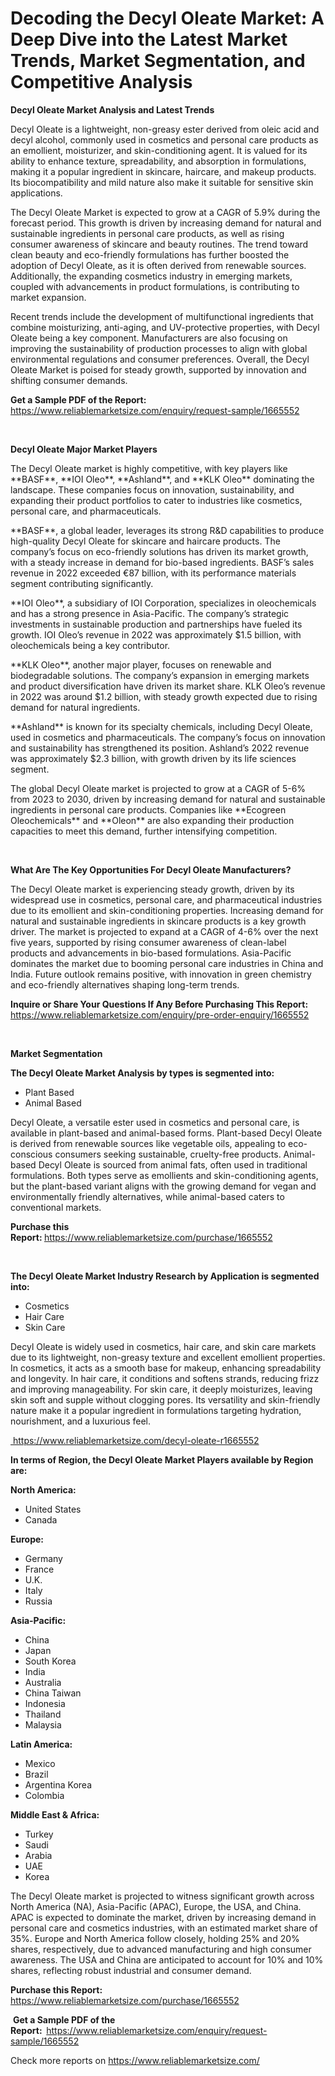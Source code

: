 <p><h1>Decoding the Decyl Oleate Market: A Deep Dive into the Latest Market Trends, Market Segmentation, and Competitive Analysis</h1></p><p><strong>Decyl Oleate Market Analysis and Latest Trends</strong></p>
<p><p>Decyl Oleate is a lightweight, non-greasy ester derived from oleic acid and decyl alcohol, commonly used in cosmetics and personal care products as an emollient, moisturizer, and skin-conditioning agent. It is valued for its ability to enhance texture, spreadability, and absorption in formulations, making it a popular ingredient in skincare, haircare, and makeup products. Its biocompatibility and mild nature also make it suitable for sensitive skin applications.</p><p>The Decyl Oleate Market is expected to grow at a CAGR of 5.9% during the forecast period. This growth is driven by increasing demand for natural and sustainable ingredients in personal care products, as well as rising consumer awareness of skincare and beauty routines. The trend toward clean beauty and eco-friendly formulations has further boosted the adoption of Decyl Oleate, as it is often derived from renewable sources. Additionally, the expanding cosmetics industry in emerging markets, coupled with advancements in product formulations, is contributing to market expansion.</p><p>Recent trends include the development of multifunctional ingredients that combine moisturizing, anti-aging, and UV-protective properties, with Decyl Oleate being a key component. Manufacturers are also focusing on improving the sustainability of production processes to align with global environmental regulations and consumer preferences. Overall, the Decyl Oleate Market is poised for steady growth, supported by innovation and shifting consumer demands.</p></p>
<p><strong>Get a Sample PDF of the Report:&nbsp;</strong> <a href="https://www.reliablemarketsize.com/enquiry/request-sample/1665552?utm_campaign=1197&utm_medium=2&utm_source=Github&utm_content=ia&utm_term=26012025&utm_id=decyl-oleate">https://www.reliablemarketsize.com/enquiry/request-sample/1665552</a></p>
<p>&nbsp;</p>
<p><strong>Decyl Oleate Major Market Players</strong></p>
<p><p>The Decyl Oleate market is highly competitive, with key players like **BASF**, **IOI Oleo**, **Ashland**, and **KLK Oleo** dominating the landscape. These companies focus on innovation, sustainability, and expanding their product portfolios to cater to industries like cosmetics, personal care, and pharmaceuticals.</p><p>**BASF**, a global leader, leverages its strong R&D capabilities to produce high-quality Decyl Oleate for skincare and haircare products. The company’s focus on eco-friendly solutions has driven its market growth, with a steady increase in demand for bio-based ingredients. BASF’s sales revenue in 2022 exceeded €87 billion, with its performance materials segment contributing significantly.</p><p>**IOI Oleo**, a subsidiary of IOI Corporation, specializes in oleochemicals and has a strong presence in Asia-Pacific. The company’s strategic investments in sustainable production and partnerships have fueled its growth. IOI Oleo’s revenue in 2022 was approximately $1.5 billion, with oleochemicals being a key contributor.</p><p>**KLK Oleo**, another major player, focuses on renewable and biodegradable solutions. The company’s expansion in emerging markets and product diversification have driven its market share. KLK Oleo’s revenue in 2022 was around $1.2 billion, with steady growth expected due to rising demand for natural ingredients.</p><p>**Ashland** is known for its specialty chemicals, including Decyl Oleate, used in cosmetics and pharmaceuticals. The company’s focus on innovation and sustainability has strengthened its position. Ashland’s 2022 revenue was approximately $2.3 billion, with growth driven by its life sciences segment.</p><p>The global Decyl Oleate market is projected to grow at a CAGR of 5-6% from 2023 to 2030, driven by increasing demand for natural and sustainable ingredients in personal care products. Companies like **Ecogreen Oleochemicals** and **Oleon** are also expanding their production capacities to meet this demand, further intensifying competition.</p></p>
<p>&nbsp;</p>
<p><strong>What Are The Key Opportunities For Decyl Oleate Manufacturers?</strong></p>
<p><p>The Decyl Oleate market is experiencing steady growth, driven by its widespread use in cosmetics, personal care, and pharmaceutical industries due to its emollient and skin-conditioning properties. Increasing demand for natural and sustainable ingredients in skincare products is a key growth driver. The market is projected to expand at a CAGR of 4-6% over the next five years, supported by rising consumer awareness of clean-label products and advancements in bio-based formulations. Asia-Pacific dominates the market due to booming personal care industries in China and India. Future outlook remains positive, with innovation in green chemistry and eco-friendly alternatives shaping long-term trends.</p></p>
<p><strong>Inquire or Share Your Questions If Any Before Purchasing This Report:</strong> <a href="https://www.reliablemarketsize.com/enquiry/pre-order-enquiry/1665552?utm_campaign=1197&utm_medium=2&utm_source=Github&utm_content=ia&utm_term=26012025&utm_id=decyl-oleate">https://www.reliablemarketsize.com/enquiry/pre-order-enquiry/1665552</a></p>
<p>&nbsp;</p>
<p><strong>Market Segmentation</strong></p>
<p><strong>The Decyl Oleate Market Analysis by types is segmented into:</strong></p>
<p><ul><li>Plant Based</li><li>Animal Based</li></ul></p>
<p><p>Decyl Oleate, a versatile ester used in cosmetics and personal care, is available in plant-based and animal-based forms. Plant-based Decyl Oleate is derived from renewable sources like vegetable oils, appealing to eco-conscious consumers seeking sustainable, cruelty-free products. Animal-based Decyl Oleate is sourced from animal fats, often used in traditional formulations. Both types serve as emollients and skin-conditioning agents, but the plant-based variant aligns with the growing demand for vegan and environmentally friendly alternatives, while animal-based caters to conventional markets.</p></p>
<p><strong>Purchase this Report:&nbsp;</strong><a href="https://www.reliablemarketsize.com/purchase/1665552?utm_campaign=1197&utm_medium=2&utm_source=Github&utm_content=ia&utm_term=26012025&utm_id=decyl-oleate">https://www.reliablemarketsize.com/purchase/1665552</a></p>
<p>&nbsp;</p>
<p><strong>The Decyl Oleate Market Industry Research by Application is segmented into:</strong></p>
<p><ul><li>Cosmetics</li><li>Hair Care</li><li>Skin Care</li></ul></p>
<p><p>Decyl Oleate is widely used in cosmetics, hair care, and skin care markets due to its lightweight, non-greasy texture and excellent emollient properties. In cosmetics, it acts as a smooth base for makeup, enhancing spreadability and longevity. In hair care, it conditions and softens strands, reducing frizz and improving manageability. For skin care, it deeply moisturizes, leaving skin soft and supple without clogging pores. Its versatility and skin-friendly nature make it a popular ingredient in formulations targeting hydration, nourishment, and a luxurious feel.</p></p>
<p><a href="https://www.reliablemarketsize.com/decyl-oleate-r1665552?utm_campaign=1197&utm_medium=2&utm_source=Github&utm_content=ia&utm_term=26012025&utm_id=decyl-oleate">&nbsp;https://www.reliablemarketsize.com/decyl-oleate-r1665552</a></p>
<p><strong>In terms of Region, the Decyl Oleate Market Players available by Region are:</strong></p>
<p>
    <p> <strong> North America: </strong>
        <ul>
            <li>United States</li>
            <li>Canada</li>
        </ul>
        </p> 
    <p> <strong> Europe: </strong>
        <ul>
            <li>Germany</li>
            <li>France</li>
            <li>U.K.</li>
            <li>Italy</li>
            <li>Russia</li>
        </ul>
        </p> 
    <p> <strong> Asia-Pacific: </strong>
        <ul>
            <li>China</li>
            <li>Japan</li>
            <li>South Korea</li>
            <li>India</li>
            <li>Australia</li>
            <li>China Taiwan</li>
            <li>Indonesia</li>
            <li>Thailand</li>
            <li>Malaysia</li>
        </ul>
        </p> 
    <p> <strong> Latin America: </strong>
        <ul>
            <li>Mexico</li>
            <li>Brazil</li>
            <li>Argentina Korea</li>
            <li>Colombia</li>
        </ul>
        </p> 
    <p> <strong> Middle East & Africa: </strong>
        <ul>
            <li>Turkey</li>
            <li>Saudi</li>
            <li>Arabia</li>
            <li>UAE</li>
            <li>Korea</li>
        </ul>
    </p>
    </p>
<p><p>The Decyl Oleate market is projected to witness significant growth across North America (NA), Asia-Pacific (APAC), Europe, the USA, and China. APAC is expected to dominate the market, driven by increasing demand in personal care and cosmetics industries, with an estimated market share of 35%. Europe and North America follow closely, holding 25% and 20% shares, respectively, due to advanced manufacturing and high consumer awareness. The USA and China are anticipated to account for 10% and 10% shares, reflecting robust industrial and consumer demand.</p></p>
<p><strong>Purchase this Report: </strong><a href="https://www.reliablemarketsize.com/purchase/1665552?utm_campaign=1197&utm_medium=2&utm_source=Github&utm_content=ia&utm_term=26012025&utm_id=decyl-oleate">https://www.reliablemarketsize.com/purchase/1665552</a></p>
<p>&nbsp;<strong>Get a Sample PDF of the Report:&nbsp;&nbsp;</strong><a href="https://www.reliablemarketsize.com/enquiry/request-sample/1665552?utm_campaign=1197&utm_medium=2&utm_source=Github&utm_content=ia&utm_term=26012025&utm_id=decyl-oleate">https://www.reliablemarketsize.com/enquiry/request-sample/1665552</a></p>
<p><strong></strong></p>
<p>Check more reports on <a href="https://www.reliablemarketsize.com/?utm_campaign=1197&utm_medium=2&utm_source=Github&utm_content=ia&utm_term=26012025&utm_id=decyl-oleate">https://www.reliablemarketsize.com/</a></p>